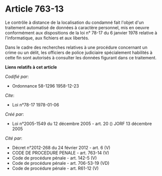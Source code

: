 # Article 763-13

Le contrôle à distance de la localisation du condamné fait l'objet d'un traitement automatisé de données à caractère
personnel, mis en oeuvre conformément aux dispositions de la loi n° 78-17 du 6 janvier 1978 relative à l'informatique, aux
fichiers et aux libertés.

Dans le cadre des recherches relatives à une procédure concernant un crime ou un délit, les officiers de police judiciaire
spécialement habilités à cette fin sont autorisés à consulter les données figurant dans ce traitement.

**Liens relatifs à cet article**

_Codifié par_:

  - Ordonnance 58-1296 1958-12-23

_Cite_:

  - Loi n°78-17 1978-01-06

_Créé par_:

  - Loi n°2005-1549 du 12 décembre 2005 - art. 20 () JORF 13 décembre 2005

_Cité par_:

  - Décret n°2012-268 du 24 février 2012 - art. 6 (V)
  - CODE DE PROCEDURE PENALE - art. 763-14 (V)
  - Code de procédure pénale - art. 142-5 (V)
  - Code de procédure pénale - art. 706-53-19 (VD)
  - Code de procédure pénale - art. R61-12 (V)
